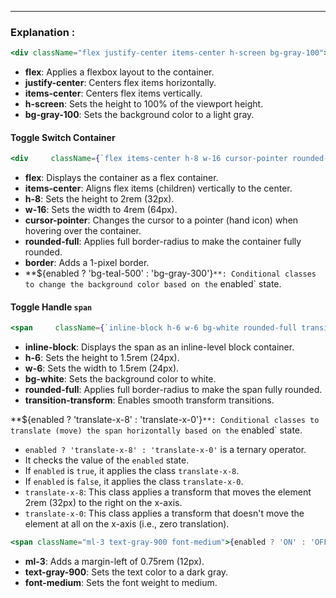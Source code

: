 
---
### Explanation :

```jsx
<div className="flex justify-center items-center h-screen bg-gray-100">` 
```

- **flex**: Applies a flexbox layout to the container.
- **justify-center**: Centers flex items horizontally.
- **items-center**: Centers flex items vertically.
- **h-screen**: Sets the height to 100% of the viewport height.
- **bg-gray-100**: Sets the background color to a light gray.

#### Toggle Switch Container


```jsx 
<div     className={`flex items-center h-8 w-16 cursor-pointer rounded-full border ${         enabled ? 'bg-teal-500' : 'bg-gray-300'     }`}     onClick={() => setEnabled(!enabled)} > 
```

- **flex**: Displays the container as a flex container.
- **items-center**: Aligns flex items (children) vertically to the center.
- **h-8**: Sets the height to 2rem (32px).
- **w-16**: Sets the width to 4rem (64px).
- **cursor-pointer**: Changes the cursor to a pointer (hand icon) when hovering over the container.
- **rounded-full**: Applies full border-radius to make the container fully rounded.
- **border**: Adds a 1-pixel border.
- **${enabled ? 'bg-teal-500' : 'bg-gray-300'}`**: Conditional classes to change the background color based on the` enabled` state.

#### Toggle Handle `span`


```jsx
<span     className={`inline-block h-6 w-6 bg-white rounded-full transition-transform ${         enabled ? 'translate-x-8' : 'translate-x-0'     }`} />``
```

- **inline-block**: Displays the span as an inline-level block container.
- **h-6**: Sets the height to 1.5rem (24px).
- **w-6**: Sets the width to 1.5rem (24px).
- **bg-white**: Sets the background color to white.
- **rounded-full**: Applies full border-radius to make the span fully rounded.
- **transition-transform**: Enables smooth transform transitions.

**${enabled ? 'translate-x-8' : 'translate-x-0'}`**: Conditional classes to translate (move) the span horizontally based on the` enabled` state. 

- `enabled ? 'translate-x-8' : 'translate-x-0'` is a ternary operator.
- It checks the value of the `enabled` state.
- If `enabled` is `true`, it applies the class `translate-x-8`.
- If `enabled` is `false`, it applies the class `translate-x-0`.
- `translate-x-8`: This class applies a transform that moves the element 2rem (32px) to the right on the x-axis.
- `translate-x-0`: This class applies a transform that doesn't move the element at all on the x-axis (i.e., zero translation).

```jsx 
<span className="ml-3 text-gray-900 font-medium">{enabled ? 'ON' : 'OFF'}</span>
```

- **ml-3**: Adds a margin-left of 0.75rem (12px).
- **text-gray-900**: Sets the text color to a dark gray.
- **font-medium**: Sets the font weight to medium.
